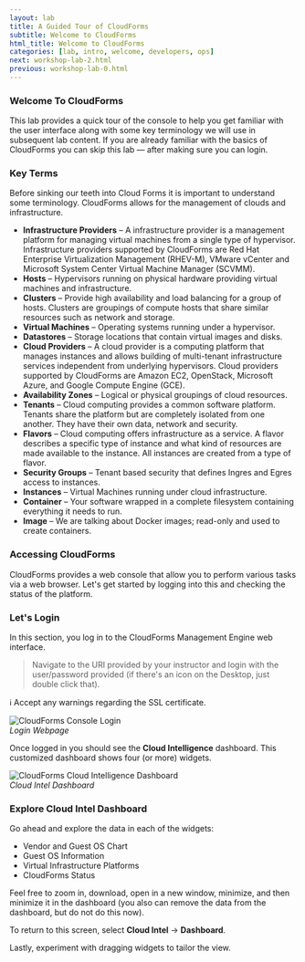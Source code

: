 ```yaml
---
layout: lab
title: A Guided Tour of CloudForms
subtitle: Welcome to CloudForms
html_title: Welcome to CloudForms
categories: [lab, intro, welcome, developers, ops]
next: workshop-lab-2.html
previous: workshop-lab-0.html
---
```


### Welcome To CloudForms
This lab provides a quick tour of the console to help you get familiar with the user interface along with some key terminology we will use in subsequent lab content.  If you are already familiar with the basics of CloudForms you can skip this lab — after making sure you can login.

### Key Terms
Before sinking our teeth into Cloud Forms it is important to understand some terminology. CloudForms allows for the management of clouds and infrastructure.

* **Infrastructure Providers** – A infrastructure provider is a management platform for managing virtual machines from a single type of hypervisor. Infrastructure providers supported by CloudForms are Red Hat Enterprise Virtualization Management (RHEV-M), VMware vCenter and Microsoft System Center Virtual Machine Manager (SCVMM).
* **Hosts** – Hypervisors running on physical hardware providing virtual machines and infrastructure.
* **Clusters** – Provide high availability and load balancing for a group of hosts. Clusters are groupings of compute hosts that share similar resources such as network and storage.
* **Virtual Machines** – Operating systems running under a hypervisor.
* **Datastores** – Storage locations that contain virtual images and disks.
* **Cloud Providers** – A cloud provider is a computing platform that manages instances and allows building of multi-tenant infrastructure services independent from underlying hypervisors. Cloud providers supported by CloudForms are Amazon EC2, OpenStack, Microsoft Azure, and Google Compute Engine (GCE).
* **Availability Zones** – Logical or physical groupings of cloud resources.
* **Tenants** – Cloud computing provides a common software platform. Tenants share the platform but are completely isolated from one another. They have their own data, network and security.
* **Flavors** – Cloud computing offers infrastructure as a service. A flavor describes a specific type of instance and what kind of resources are made available to the instance. All instances are created from a type of flavor.
* **Security Groups** – Tenant based security that defines Ingres and Egres access to instances.
* **Instances** – Virtual Machines running under cloud infrastructure.
* **Container** – Your software wrapped in a complete filesystem containing everything it needs to run.
* **Image** – We are talking about Docker images; read-only and used to create containers.

### Accessing CloudForms
CloudForms provides a web console that allow you to perform various tasks via a web browser. Let's get started by logging into this and checking the status of the platform.

### Let's Login

In this section, you log in to the CloudForms Management Engine web interface.

> Navigate to the URI provided by your instructor and login with the user/password provided (if there's an icon on the Desktop, just double click that).

:information_source: Accept any warnings regarding the SSL certificate.

<img alt="CloudForms Console Login" src="{{ site.baseurl }}/www-default/screenshots/cfme-login.png" /><br/>
*Login Webpage*

Once logged in you should see the **Cloud Intelligence** dashboard. This customized dashboard shows four (or more) widgets.

<img alt="CloudForms Cloud Intelligence Dashboard" src="{{ site.baseurl }}/www-default/screenshots/cfme-dashboard-cloud-intel.png" /><br/>
*Cloud Intel Dashboard*

### Explore Cloud Intel Dashboard

Go ahead and explore the data in each of the widgets:
- Vendor and Guest OS Chart
- Guest OS Information
- Virtual Infrastructure Platforms
- CloudForms Status

Feel free to zoom in, download, open in a new window, minimize, and then minimize it in the dashboard (you also can remove the data from the dashboard, but do not do this now).

To return to this screen, select **Cloud Intel** → **Dashboard**.

Lastly, experiment with dragging widgets to tailor the view.

